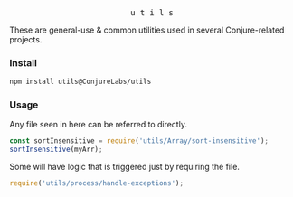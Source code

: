 <p align="center">
  <kbd>u t i l s</kbd>
</p>

These are general-use & common utilities used in several Conjure-related projects.

### Install

```sh
npm install utils@ConjureLabs/utils
```

### Usage

Any file seen in here can be referred to directly.

```js
const sortInsensitive = require('utils/Array/sort-insensitive');
sortInsensitive(myArr);
```

Some will have logic that is triggered just by requiring the file.

```js
require('utils/process/handle-exceptions');
```
